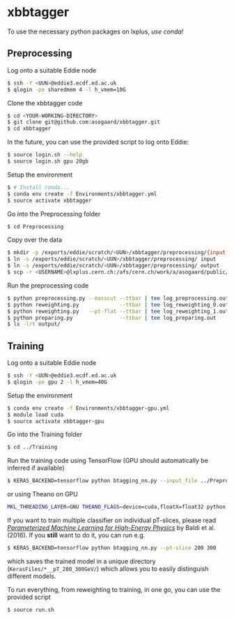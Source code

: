 # xbbtagger

To use the necessary python packages on lxplus, _use conda!_


## Preprocessing

Log onto a suitable Eddie node
```bash
$ ssh -Y <UUN>@eddie3.ecdf.ed.ac.uk
$ qlogin -pe sharedmem 4 -l h_vmem=10G
```

Clone the xbbtagger code
```bash
$ cd <YOUR-WORKING-DIRECTORY>
$ git clone git@github.com:asogaard/xbbtagger.git
$ cd xbbtagger
```
In the future, you can use the provided script to log onto Eddie:
```bash
$ source login.sh --help
$ source login.sh gpu 20gb
```

Setup the environment
```bash
$ # Install conda...
$ conda env create -f Environments/xbbtagger.yml
$ source activate xbbtagger
```

Go into the Preprocessing folder
```bash
$ cd Preprocessing
```

Copy over the data
```bash
$ mkdir -p /exports/eddie/scratch/<UUN>/xbbtagger/preprocessing/{input,output}
$ ln -s /exports/eddie/scratch/<UUN>/xbbtagger/preprocessing/ input
$ ln -s /exports/eddie/scratch/<UUN>/xbbtagger/preprocessing/ output
$ scp -r <USERNAME>@lxplus.cern.ch:/afs/cern.ch/work/a/asogaard/public/xbbtagger/input/* /exports/eddie/scratch/<UUN>/xbbtagger/preprocessing/input/
```

Run the preprocessing code
```bash
$ python preprocessing.py --masscut --ttbar | tee log_preprocessing.out
$ python reweighting.py             --ttbar | tee log_reweighting_0.out
$ python reweighting.py   --pt-flat --ttbar | tee log_reweighting_1.out
$ python preparing.py               --ttbar | tee log_preparing.out
$ ls -lrt output/
```


## Training

Log onto a suitable Eddie node
```bash
$ ssh -Y <UUN>@eddie3.ecdf.ed.ac.uk
$ qlogin -pe gpu 2 -l h_vmem=40G
```

Setup the environment
```bash
$ conda env create -f Environments/xbbtagger-gpu.yml
$ module load cuda
$ source activate xbbtagger-gpu
```

Go into the Training folder
```bash
$ cd ../Training
```

Run the training code using TensorFlow (GPU should automatically be inferred if available)
```bash
$ KERAS_BACKEND=tensorflow python btagging_nn.py --input_file ../Preprocessing/output/prepared_sample_v2.h5 --batch_size=8192
```
or using Theano on GPU
```bash
MKL_THREADING_LAYER=GNU THEANO_FLAGS=device=cuda,floatX=float32 python btagging_nn.py --input ../Preprocessing/output/prepared_sample_v2.h5 --batch_size=8192
```

If you want to train multiple classifier on individual pT-slices, please read [_Parameterized Machine Learning for High-Energy Physics_](https://arxiv.org/abs/1601.07913) by Baldi et al. (2016).
If you __still__ want to do it, you can run e.g.
```bash
$ KERAS_BACKEND=tensorflow python btagging_nn.py --pt-slice 200 300
```
which saves the trained model in a unique directory (`KerasFiles/*__pT_200_300GeV/`) which allows you to easily distinguish different models.

To run everything, from reweighting to training, in one go, you can use the provided script
```bash
$ source run.sh
```
